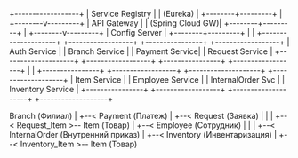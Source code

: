 +------------------+
| Service Registry |
|    (Eureka)      |
+--------+---------+
|
+--------v---------+
|    API Gateway   |
| (Spring Cloud GW)|
+--------+---------+
|
+--------v---------+
| Config Server    |
+--------+---------+
|
|
+--------------------+    +------------------+    +----------------+    +------------------+
|     Auth Service   |    |   Branch Service |    | Payment Service|    | Request Service  |
+--------------------+    +------------------+    +----------------+    +------------------+
|
|
+----------------+    +------------------+    +--------------------+    +-------------------+
|   Item Service |    | Employee Service |    | InternalOrder Svc  |    | Inventory Service |
+----------------+    +------------------+    +--------------------+    +-------------------+

Branch (Филиал)
|
+--< Payment (Платеж)
|
+--< Request (Заявка)
|       |
|       +--< Request_Item >-- Item (Товар)
|
+--< Employee (Сотрудник)
|       |
|       +--< InternalOrder (Внутренний приказ)
|
+--< Inventory (Инвентаризация)
|
+--< Inventory_Item >-- Item (Товар)
